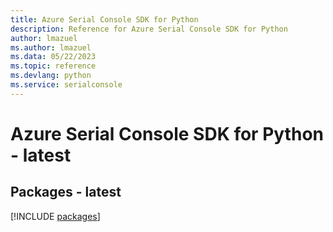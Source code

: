 ```yaml
---
title: Azure Serial Console SDK for Python
description: Reference for Azure Serial Console SDK for Python
author: lmazuel
ms.author: lmazuel
ms.data: 05/22/2023
ms.topic: reference
ms.devlang: python
ms.service: serialconsole
---
```

# Azure Serial Console SDK for Python - latest
## Packages - latest
[!INCLUDE [packages](serial-console-index.md)]